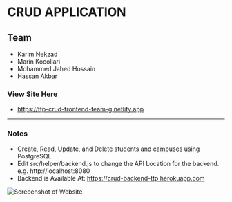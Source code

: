 # CRUD APPLICATION

## Team
- Karim Nekzad
- Marin Kocollari
- Mohammed Jahed Hossain
- Hassan Akbar

### View Site Here
- https://ttp-crud-frontend-team-g.netlify.app

---

### Notes
- Create, Read, Update, and Delete students and campuses using PostgreSQL
- Edit src/helper/backend.js to change the API Location for the backend. e.g. http://localhost:8080
- Backend is Available At: https://crud-backend-ttp.herokuapp.com

![Screeenshot of Website](https://i.imgur.com/wWSN2BI.jpg)
